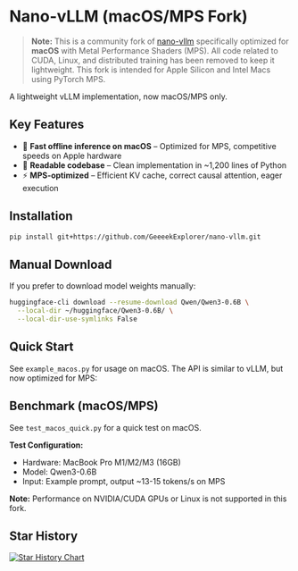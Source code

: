 # Nano-vLLM (macOS/MPS Fork)

> **Note:** This is a community fork of [nano-vllm](https://github.com/GeeeekExplorer/nano-vllm) specifically optimized for **macOS** with Metal Performance Shaders (MPS). All code related to CUDA, Linux, and distributed training has been removed to keep it lightweight. This fork is intended for Apple Silicon and Intel Macs using PyTorch MPS.

A lightweight vLLM implementation, now macOS/MPS only.

## Key Features

* 🚀 **Fast offline inference on macOS** – Optimized for MPS, competitive speeds on Apple hardware
* 📖 **Readable codebase** – Clean implementation in ~1,200 lines of Python
* ⚡ **MPS-optimized** – Efficient KV cache, correct causal attention, eager execution

## Installation

```bash
pip install git+https://github.com/GeeeekExplorer/nano-vllm.git
```

## Manual Download

If you prefer to download model weights manually:
```bash
huggingface-cli download --resume-download Qwen/Qwen3-0.6B \
  --local-dir ~/huggingface/Qwen3-0.6B/ \
  --local-dir-use-symlinks False
```

## Quick Start

See `example_macos.py` for usage on macOS. The API is similar to vLLM, but now optimized for MPS:

## Benchmark (macOS/MPS)

See `test_macos_quick.py` for a quick test on macOS.

**Test Configuration:**
- Hardware: MacBook Pro M1/M2/M3 (16GB)
- Model: Qwen3-0.6B
- Input: Example prompt, output ~13-15 tokens/s on MPS

**Note:** Performance on NVIDIA/CUDA GPUs or Linux is not supported in this fork.

## Star History

[![Star History Chart](https://api.star-history.com/svg?repos=jacko06v/nano-vllm-macos&type=Date)](https://www.star-history.com/#jacko06v/nano-vllm-macos&Date)
